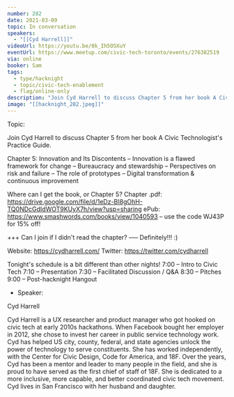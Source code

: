 ```yaml
---
number: 282
date: 2021-03-09
topic: In conversation
speakers:
  - "[[Cyd Harrell]]"
videoUrl: https://youtu.be/0k_Ih5OSXuY
eventUrl: https://www.meetup.com/civic-tech-toronto/events/276382519
via: online
booker: Sam
tags:
  - type/hacknight
  - topic/civic-tech-enablement
  - flag/online-only
description: "Join Cyd Harrell to discuss Chapter 5 from her book A Civic Technologist's Practice Guide. \nWhere can I get the book, or Chapter 5? \nChapter .pdf: https://drive.google.com/file/d/1eDz-BI8gOhH-TQ0NDcGdIdWOT9KUyX7h/view?usp=sharinge\nPub: https://www.smashwords.com/books/view/1040593 – use the code WJ43P for 15% off!"
image: "[[hacknight_282.jpeg]]"
---
```


Topic:

Join Cyd Harrell to discuss Chapter 5 from her book A Civic Technologist's Practice Guide.

Chapter 5: Innovation and Its Discontents
– Innovation is a flawed framework for change
– Bureaucracy and stewardship
– Perspectives on risk and failure
– The role of prototypes
– Digital transformation & continuous improvement

Where can I get the book, or Chapter 5?
Chapter .pdf: https://drive.google.com/file/d/1eDz-BI8gOhH-TQ0NDcGdIdWOT9KUyX7h/view?usp=sharing
ePub: https://www.smashwords.com/books/view/1040593 – use the code WJ43P for 15% off!

+++ Can I join if I didn't read the chapter?
––– Definitely!!! :)

Website: https://cydharrell.com/
Twitter: https://twitter.com/cydharrell

Tonight's schedule is a bit different than other nights!
7:00 – Intro to Civic Tech
7:10 – Presentation
7:30 – Facilitated Discussion / Q&A
8:30 – Pitches
9:00 – Post-hacknight Hangout

+ Speaker:

Cyd Harrell

Cyd Harrell is a UX researcher and product manager who got hooked on civic tech at early 2010s hackathons. When Facebook bought her employer in 2012, she chose to invest her career in public service technology work. Cyd has helped US city, county, federal, and state agencies unlock the power of technology to serve constituents. She has worked independently, with the Center for Civic Design, Code for America, and 18F. Over the years, Cyd has been a mentor and leader to many people in the field, and she is proud to have served as the first chief of staff of 18F. She is dedicated to a more inclusive, more capable, and better coordinated civic tech movement. Cyd lives in San Francisco with her husband and daughter.
